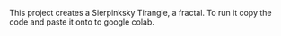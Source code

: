 This project creates a Sierpinksky Tirangle, a fractal. To run it copy the code and paste it onto to google colab. 
